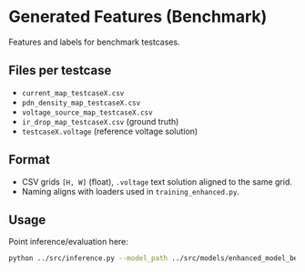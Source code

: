 # Generated Features (Benchmark)

Features and labels for benchmark testcases.

## Files per testcase
- `current_map_testcaseX.csv`
- `pdn_density_map_testcaseX.csv`
- `voltage_source_map_testcaseX.csv`
- `ir_drop_map_testcaseX.csv` (ground truth)
- `testcaseX.voltage` (reference voltage solution)

## Format
- CSV grids `[H, W]` (float), `.voltage` text solution aligned to the same grid.
- Naming aligns with loaders used in `training_enhanced.py`.

## Usage
Point inference/evaluation here:
```bash
python ../src/inference.py --model_path ../src/models/enhanced_model_best.pt --input_dir . --out_dir ../../benchmark_predictions
```
